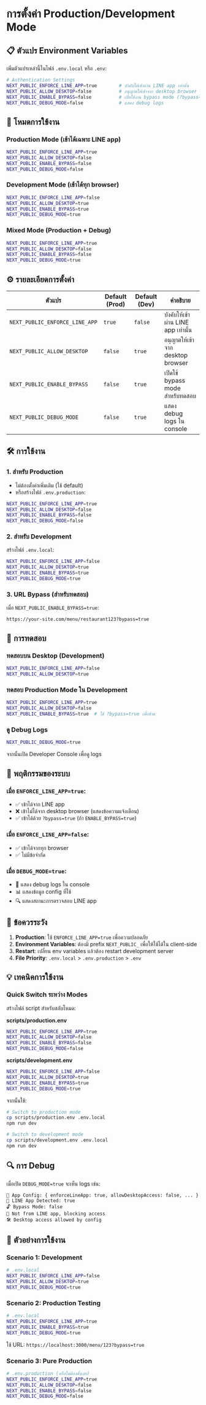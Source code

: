 # การตั้งค่า Production/Development Mode

## 📋 ตัวแปร Environment Variables

เพิ่มตัวแปรเหล่านี้ในไฟล์ `.env.local` หรือ `.env`:

```bash
# Authentication Settings
NEXT_PUBLIC_ENFORCE_LINE_APP=true        # บังคับให้เข้าผ่าน LINE app เท่านั้น
NEXT_PUBLIC_ALLOW_DESKTOP=false          # อนุญาตให้เข้าจาก desktop browser
NEXT_PUBLIC_ENABLE_BYPASS=false          # เปิดใช้งาน bypass mode (?bypass=true)
NEXT_PUBLIC_DEBUG_MODE=false             # แสดง debug logs
```

## 🚀 โหมดการใช้งาน

### **Production Mode** (เข้าได้เฉพาะ LINE app)
```bash
NEXT_PUBLIC_ENFORCE_LINE_APP=true
NEXT_PUBLIC_ALLOW_DESKTOP=false
NEXT_PUBLIC_ENABLE_BYPASS=false
NEXT_PUBLIC_DEBUG_MODE=false
```

### **Development Mode** (เข้าได้ทุก browser)
```bash
NEXT_PUBLIC_ENFORCE_LINE_APP=false
NEXT_PUBLIC_ALLOW_DESKTOP=true
NEXT_PUBLIC_ENABLE_BYPASS=true
NEXT_PUBLIC_DEBUG_MODE=true
```

### **Mixed Mode** (Production + Debug)
```bash
NEXT_PUBLIC_ENFORCE_LINE_APP=true
NEXT_PUBLIC_ALLOW_DESKTOP=false
NEXT_PUBLIC_ENABLE_BYPASS=false
NEXT_PUBLIC_DEBUG_MODE=true
```

## ⚙️ รายละเอียดการตั้งค่า

| ตัวแปร | Default (Prod) | Default (Dev) | คำอธิบาย |
|--------|----------------|---------------|---------|
| `NEXT_PUBLIC_ENFORCE_LINE_APP` | `true` | `false` | บังคับให้เข้าผ่าน LINE app เท่านั้น |
| `NEXT_PUBLIC_ALLOW_DESKTOP` | `false` | `true` | อนุญาตให้เข้าจาก desktop browser |
| `NEXT_PUBLIC_ENABLE_BYPASS` | `false` | `true` | เปิดใช้ bypass mode สำหรับทดสอบ |
| `NEXT_PUBLIC_DEBUG_MODE` | `false` | `true` | แสดง debug logs ใน console |

## 🛠️ การใช้งาน

### 1. **สำหรับ Production**
- ไม่ต้องตั้งค่าเพิ่มเติม (ใช้ default)
- หรือสร้างไฟล์ `.env.production`:
```bash
NEXT_PUBLIC_ENFORCE_LINE_APP=true
NEXT_PUBLIC_ALLOW_DESKTOP=false
NEXT_PUBLIC_ENABLE_BYPASS=false
NEXT_PUBLIC_DEBUG_MODE=false
```

### 2. **สำหรับ Development**
สร้างไฟล์ `.env.local`:
```bash
NEXT_PUBLIC_ENFORCE_LINE_APP=false
NEXT_PUBLIC_ALLOW_DESKTOP=true
NEXT_PUBLIC_ENABLE_BYPASS=true
NEXT_PUBLIC_DEBUG_MODE=true
```

### 3. **URL Bypass** (สำหรับทดสอบ)
เมื่อ `NEXT_PUBLIC_ENABLE_BYPASS=true`:
```
https://your-site.com/menu/restaurant123?bypass=true
```

## 🔧 การทดสอบ

### ทดสอบบน Desktop (Development)
```bash
NEXT_PUBLIC_ENFORCE_LINE_APP=false
NEXT_PUBLIC_ALLOW_DESKTOP=true
```

### ทดสอบ Production Mode ใน Development
```bash
NEXT_PUBLIC_ENFORCE_LINE_APP=true
NEXT_PUBLIC_ALLOW_DESKTOP=false
NEXT_PUBLIC_ENABLE_BYPASS=true  # ใช้ ?bypass=true เพื่อข้าม
```

### ดู Debug Logs
```bash
NEXT_PUBLIC_DEBUG_MODE=true
```
จากนั้นเปิด Developer Console เพื่อดู logs

## 📱 พฤติกรรมของระบบ

### เมื่อ `ENFORCE_LINE_APP=true`:
- ✅ เข้าได้จาก LINE app
- ❌ เข้าไม่ได้จาก desktop browser (แสดงข้อความแจ้งเตือน)
- ✅ เข้าได้ด้วย `?bypass=true` (ถ้า `ENABLE_BYPASS=true`)

### เมื่อ `ENFORCE_LINE_APP=false`:
- ✅ เข้าได้จากทุก browser
- ✅ ไม่มีข้อจำกัด

### เมื่อ `DEBUG_MODE=true`:
- 📝 แสดง debug logs ใน console
- 📊 แสดงข้อมูล config ที่ใช้
- 🔍 แสดงสถานะการตรวจสอบ LINE app

## 🚨 ข้อควรระวัง

1. **Production**: ใช้ `ENFORCE_LINE_APP=true` เพื่อความปลอดภัย
2. **Environment Variables**: ต้องมี prefix `NEXT_PUBLIC_` เพื่อให้ใช้ได้ใน client-side
3. **Restart**: เปลี่ยน env variables แล้วต้อง restart development server
4. **File Priority**: `.env.local` > `.env.production` > `.env`

## 💡 เทคนิคการใช้งาน

### Quick Switch ระหว่าง Modes
สร้างไฟล์ script สำหรับสลับโหมด:

**scripts/production.env**
```bash
NEXT_PUBLIC_ENFORCE_LINE_APP=true
NEXT_PUBLIC_ALLOW_DESKTOP=false
NEXT_PUBLIC_ENABLE_BYPASS=false
NEXT_PUBLIC_DEBUG_MODE=false
```

**scripts/development.env**
```bash
NEXT_PUBLIC_ENFORCE_LINE_APP=false
NEXT_PUBLIC_ALLOW_DESKTOP=true
NEXT_PUBLIC_ENABLE_BYPASS=true
NEXT_PUBLIC_DEBUG_MODE=true
```

จากนั้นใช้:
```bash
# Switch to production mode
cp scripts/production.env .env.local
npm run dev

# Switch to development mode  
cp scripts/development.env .env.local
npm run dev
```

## 🔍 การ Debug

เมื่อเปิด `DEBUG_MODE=true` จะเห็น logs เช่น:
```
🔧 App Config: { enforceLineApp: true, allowDesktopAccess: false, ... }
📱 LINE App Detected: true
🔓 Bypass Mode: false
🚫 Not from LINE app, blocking access
🛠️ Desktop access allowed by config
```

## 📖 ตัวอย่างการใช้งาน

### Scenario 1: Development
```bash
# .env.local
NEXT_PUBLIC_ENFORCE_LINE_APP=false
NEXT_PUBLIC_ALLOW_DESKTOP=true
NEXT_PUBLIC_DEBUG_MODE=true
```

### Scenario 2: Production Testing
```bash
# .env.local
NEXT_PUBLIC_ENFORCE_LINE_APP=true
NEXT_PUBLIC_ENABLE_BYPASS=true
NEXT_PUBLIC_DEBUG_MODE=true
```
ใช้ URL: `https://localhost:3000/menu/123?bypass=true`

### Scenario 3: Pure Production
```bash
# .env.production (หรือไม่ต้องตั้งเลย)
NEXT_PUBLIC_ENFORCE_LINE_APP=true
NEXT_PUBLIC_ALLOW_DESKTOP=false
NEXT_PUBLIC_ENABLE_BYPASS=false
NEXT_PUBLIC_DEBUG_MODE=false
``` 